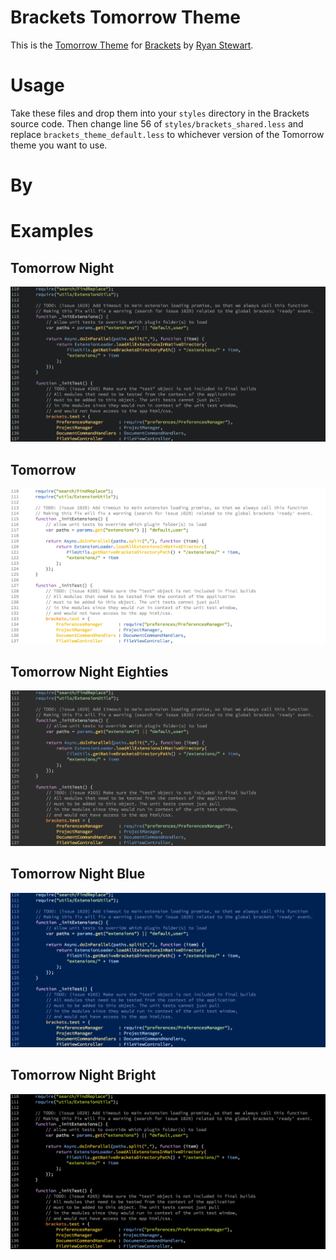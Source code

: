 # Brackets Tomorrow Theme
This is the [Tomorrow Theme](https://github.com/ChrisKempson/Tomorrow-Theme/) for [Brackets](http://brackets.io) by [Ryan Stewart](http://blog.digitalbackcountry.com).

# Usage
Take these files and drop them into your `styles` directory in the Brackets source code. Then change line 56 of `styles/brackets_shared.less` and replace `brackets_theme_default.less` to whichever version of the Tomorrow theme you want to use.

# By


# Examples
## Tomorrow Night
![Brackets Tomorrow Night](examples/brackets-tomorrow-night.png)

## Tomorrow
![Brackets Tomorrow](examples/brackets-tomorrow.png)

## Tomorrow Night Eighties
![Brackets Tomorrow Night Eighties](examples/brackets-tomorrow-night-eighties.png)

## Tomorrow Night Blue
![Brackets Tomorrow Night Blue](examples/brackets-tomorrow-night-blue.png)

## Tomorrow Night Bright
![Brackets Tomorrow Night Bright](examples/brackets-tomorrow-night-bright.png)